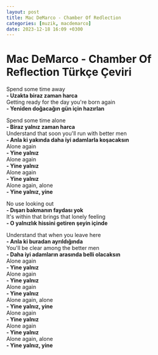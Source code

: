 ```yaml
---
layout: post
title: Mac DeMarco - Chamber Of Redlection
categories: [muzik, macdemarco]
date: 2023-12-18 16:09 +0300
---
```


# Mac DeMarco - Chamber Of Reflection Türkçe Çeviri

Spend some time away <br>
**- Uzakta biraz zaman harca <br>**
Getting ready for the day you're born again <br>
**- Yeniden doğacağın gün için hazırlan**

Spend some time alone <br>
**- Biraz yalnız zaman harca <br>**
Understand that soon you'll run with better men <br>
**- Anla ki yakında daha iyi adamlarla koşacaksın <br>**
Alone again <br>
**- Yine yalnız <br>**
Alone again <br>
**- Yine yalnız <br>**
Alone again <br>
**- Yine yalnız <br>**
Alone again, alone <br>
**- Yine yalnız, yine**

No use looking out <br>
**- Dışarı bakmanın faydası yok <br>**
It's within that brings that lonely feeling <br>
**- O yalnızlık hissini getiren şeyin içinde**

Understand that when you leave here <br>
**- Anla ki buradan ayrıldığında <br>**
You'll be clear among the better men <br>
**- Daha iyi adamların arasında belli olacaksın <br>**
Alone again <br>
**- Yine yalnız <br>**
Alone again <br>
**- Yine yalnız <br>**
Alone again <br>
**- Yine yalnız <br>**
Alone again, alone <br>
**- Yine yalnız, yine <br>**
Alone again <br>
**- Yine yalnız <br>**
Alone again <br>
**- Yine yalnız <br>**
Alone again, alone <br>
**- Yine yalnız, yine**